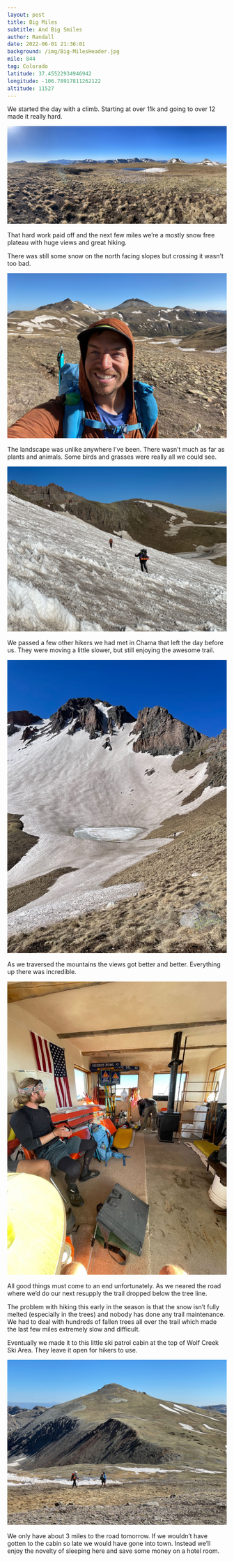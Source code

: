 ```yaml
---
layout: post
title: Big Miles
subtitle: And Big Smiles
author: Randall
date: 2022-06-01 21:36:01
background: /img/Big-MilesHeader.jpg
mile: 844
tag: Colorado
latitude: 37.45522934946942
longitude: -106.78917811262122
altitude: 11527
---
```

We started the day with a climb. Starting at over 11k and going to over 12 made it really hard.

<img src="/img/Big Miles0.jpg" class="img-fluid">

That hard work paid off and the next few miles we’re a mostly snow free plateau with huge views and great hiking.

There was still some snow on the north facing slopes but crossing it wasn’t too bad.

<img src="/img/Big Miles1.jpg" class="img-fluid">

The landscape was unlike anywhere I’ve been. There wasn’t much as far as plants and animals. Some birds and grasses were really all we could see.

<img src="/img/Big Miles2.jpg" class="img-fluid">

We passed a few other hikers we had met in Chama that left the day before us. They were moving a little slower, but still enjoying the awesome trail.

<img src="/img/Big Miles3.jpg" class="img-fluid">

As we traversed the mountains the views got better and better. Everything up there was incredible.

<img src="/img/Big Miles5.jpg" class="img-fluid">

All good things must come to an end unfortunately. As we neared the road where we’d do our next resupply the trail dropped below the tree line.

The problem with hiking this early in the season is that the snow isn’t fully melted (especially in the trees) and nobody has done any trail maintenance. We had to deal with hundreds of fallen trees all over the trail which made the last few miles extremely slow and difficult.

Eventually we made it to this little ski patrol cabin at the top of Wolf Creek Ski Area. They leave it open for hikers to use.

<img src="/img/Big Miles4.jpg" class="img-fluid">

We only have about 3 miles to the road tomorrow. If we wouldn’t have gotten to the cabin so late we would have gone into town. Instead we’ll enjoy the novelty of sleeping here and save some money on a hotel room.
